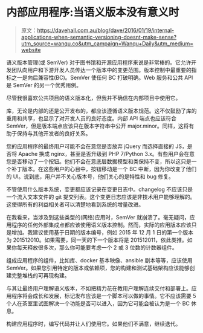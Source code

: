 # 内部应用程序:当语义版本没有意义时

> 原文：<https://davehall.com.au/blog/dave/2016/01/19/internal-applications-when-semantic-versioning-doesnt-make-sense?utm_source=wanqu.co&utm_campaign=Wanqu+Daily&utm_medium=website>

语义版本管理(或 SemVer) 对于图书馆和开源应用程序来说是非常棒的。它允许开发团队向用户和下游开发人员传达一个版本中的变更范围。版本控制中最重要的指标之一是向后兼容性(BC)。SemVer 使任何 BC 打破明确。Web 服务和公共 API 是 SemVer 的另一个优秀用例。

尽管我很喜欢公共项目的语义版本化，但我并不确信在内部项目中使用它。

库，无论是内部的还是公开发布的，都应该遵循语义版本规范。这不仅鼓励了库的重用和共享，也显示了对开发人员的良好态度。内部 API 端点也应该符合 SemVer，但是版本端点应该只在版本字符串中公开 major.minor。同样，这将有助于保持与其他开发者的良好关系。

您的应用程序的最终用户可能不会在意您是否放弃 jQuery 而选择直接的 JS，是否将 Apache 换成 nginx，甚至是否升级到 PHP 7/Python 3.x。有些用户会在意您是否移动了一个按钮。他们不会在意底层数据模型和类保持不变，所以这只是一个补丁版本。在这些用户的心目中，按钮移动是一个 BC 中断，因为你改变了他们的 UI。说到底，用户并不关心版本号，他们关心的是特性和 bug 修复。

不管使用什么版本系统，变更都应该记录在变更日志中。changelog 不应该只是一个流入文本文件的 git 提交列表。这个变更日志应该是非技术用户能够理解的。这使得所有的利益相关者可以清楚地看到系统的增量改进。

在我看来，当涉及到这些类型的(网络)应用时，SemVer 就崩溃了。毫无疑问，应用程序的任何外部集成点都应该使用语义版本控制。然而，实际的应用版本应该只是增加。我建议使用基于日期的版本编号，例如 2015 年 12 月 1 日的第一个版本为 201512010。如果需要，同一天的下一个版本将是 201512011，依此类推。如果你每天释放很多次，那么你可能要考虑一个 2 或 3 位数的计数器组件。

组成应用程序的组件，比如库、docker 基本映像、ansible 剧本等等，应该使用 SemVer。如果您引用特定的版本或依赖项，您的构建和测试基础架构应该能够创建完整堆栈的可再现构建。

与其让最终用户理解语义版本，不如把精力花在教用户理解连续交付和部署上。应用程序将会成长和发展，标记发布应该是一个脚本可以做的事情。它不应该需要 5 个人在茶室里试图解决一个功能是否可以进入，因为它可能会被认为是一个 BC 休息。

构建应用程序时，编写代码并让人们使用它。如果他们不满意，继续迭代。